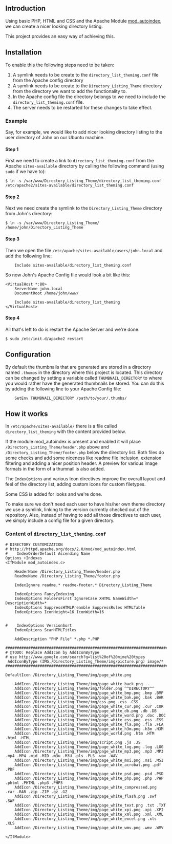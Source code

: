 ## Introduction
Using basic PHP, HTML and CSS and the Apache Module [mod_autoindex](http://httpd.apache.org/docs/2.2/mod/mod_autoindex.html),
we can create a nicer looking directory listing. 

This project provides an easy way of achieving this. 

## Installation

To enable this the following steps need to be taken:

1. A symlink needs to be create to the `directory_list_theming.conf` file from the 
   Apache config directory
2. A symlink needs to be create to the `Directory_Listing_Theme` directory from 
  the directory we want to add the functionality to. 
3. In the Apache config file the directory belongs to we need to include the 
   `directory_list_theming.conf` file.
4. The server needs to be restarted for these changes to take effect.

### Example
Say, for example, we would like to add nicer looking directory listing to the 
user directory of John on our Ubuntu machine. 

#### Step 1
First we need to create a link to `directory_list_theming.conf` from the Apache 
`sites-available` directory by calling the following command  (using `sudo` if 
we have to):

    $ ln -s /var/www/Directory_Listing_Theme/directory_list_theming.conf /etc/apache2/sites-available/directory_list_theming.conf

#### Step 2
Next we need create the symlink to the `Directory_Listing_Theme` directory from 
John's directory:

    $ ln -s /var/www/Directory_Listing_Theme/ /home/john/Directory_Listing_Theme

#### Step 3
Then we open the file `/etc/apache/sites-available/users/john.local` and add the following line:

        Include sites-available/directory_list_theming.conf

So now John's Apache Config file would look a bit like this:

    <VirtualHost *:80>
        ServerName john.local
        DocumentRoot /home/john/www/

        Include sites-available/directory_list_theming
    </VirtualHost>

#### Step 4
All that's left to do is restart the Apache Server and we're done:

    $ sudo /etc/init.d/apache2 restart

## Configuration

By default the thumbnails that are generated are stored in a directory named 
`.thumbs` in the directory where this project is located. This directory can be 
changed by setting a variable called `THUMBNAIL_DIRECTORY` to where you would 
rather have the generated thumbnails be stored. You can do this by adding the 
following line to your Apache Config file:

    	SetEnv THUMBNAIL_DIRECTORY /path/to/your/.thumbs/

## How it works

In `/etc/apache/sites-available/` there is a file called `directory_list_theming` 
with the content provided below.

If the module mod_autoindex is present and enabled it will place `/Directory_Listing_Theme/header.php`
above and `/Directory_Listing_Theme/footer.php` below the directory list. Both 
files do some checks and add some niceness like readme file inclusion, extension 
filtering and adding a nicer position header. A preview for various image formats 
in the form of a thumnail is also added.

The `IndexOptions` and various Icon directives improve the overall layout and feel
of the directory list, adding custom icons for custom filetypes.

Some CSS is added for looks and we're done.

To make sure we don't need each user to have his/her own theme directory we use
a symlink, linking to the version currently checked out of the repository. Also,
instead of having to add all those directives to each user, we simply include a 
config file for a given directory.

### Content of `directory_list_theming.conf`

    # DIRECTORY CUSTOMIZATION
    # http://httpd.apache.org/docs/2.0/mod/mod_autoindex.html
    #    IndexOrderDefault Ascending Name
    Options +Indexes
    <IfModule mod_autoindex.c>
     
        HeaderName /Directory_Listing_Theme/header.php
        ReadmeName /Directory_Listing_Theme/footer.php

        IndexIgnore readme.* readme-footer.* Directory_Listing_Theme

        IndexOptions FancyIndexing
        IndexOptions FoldersFirst IgnoreCase XHTML NameWidth=* DescriptionWidth=*
        IndexOptions SuppressHTMLPreamble SuppressRules HTMLTable
        IndexOptions IconHeight=16 IconWidth=16


    #    IndexOptions VersionSort
        IndexOptions ScanHTMLTitles

        AddDescription "PHP File" *.php *.PHP

    ################################################################################
    # @TODO: Replace AddIcon by AddIconByType
    # use http://www.google.com/search?q=list%20of%20mime%20types
     AddIconByType (IMG,/Directory_Listing_Theme/img/picture.png) image/*
    ################################################################################

    DefaultIcon /Directory_Listing_Theme/img/page_white.png

        AddIcon /Directory_Listing_Theme/img/page_white_back.png ..
        AddIcon /Directory_Listing_Theme/img/folder.png ^^DIRECTORY^^
        AddIcon /Directory_Listing_Theme/img/page_white_bmp.png .bmp .BMP
        AddIcon /Directory_Listing_Theme/img/page_white_bak.png .bak .BAK
        AddIcon /Directory_Listing_Theme/img/css.png .css .CSS
        AddIcon /Directory_Listing_Theme/img/page_white_cur.png .cur .CUR
        AddIcon /Directory_Listing_Theme/img/page_white_db.png .db .DB
        AddIcon /Directory_Listing_Theme/img/page_white_word.png .doc .DOC
        AddIcon /Directory_Listing_Theme/img/page_white_ess.png .ess .ESS
        AddIcon /Directory_Listing_Theme/img/page_white_fla.png .fla .FLA
        AddIcon /Directory_Listing_Theme/img/page_white_h3m.png .h3m .H3M
        AddIcon /Directory_Listing_Theme/img/page_world.png .htm .HTM .html .HTML
        AddIcon /Directory_Listing_Theme/img/script.png .js .JS
        AddIcon /Directory_Listing_Theme/img/page_white_log.png .log .LOG
        AddIcon /Directory_Listing_Theme/img/page_white_mp3.png .mp3 .MP3 .mp4 .MP4 .mid .MID .m3u .M3U .pls .PLS .wav .WAV
        AddIcon /Directory_Listing_Theme/img/page_white_msi.png .msi .MSI
        AddIcon /Directory_Listing_Theme/img/page_white_acrobat.png .pdf .PDF
        AddIcon /Directory_Listing_Theme/img/page_white_psd.png .psd .PSD
        AddIcon /Directory_Listing_Theme/img/page_white_php.png .php .PHP .phtml .PHTML .php3 .PHP3
        AddIcon /Directory_Listing_Theme/img/page_white_compressed.png .rar .RAR .zip .ZIP .gz .GZ
        AddIcon /Directory_Listing_Theme/img/page_white_flash.png .swf .SWF
        AddIcon /Directory_Listing_Theme/img/page_white_text.png .txt .TXT
        AddIcon /Directory_Listing_Theme/img/page_white_xpi.png .xpi .XPI
        AddIcon /Directory_Listing_Theme/img/page_white_xml.png .xml .XML
        AddIcon /Directory_Listing_Theme/img/page_white_excel.png .xls .XLS
        AddIcon /Directory_Listing_Theme/img/page_white_wmv.png .wmv .WMV

    </IfModule>
